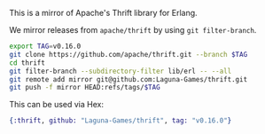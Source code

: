 This is a mirror of Apache's Thrift library for Erlang.

We mirror releases from `apache/thrift` by using `git filter-branch`.

```sh
export TAG=v0.16.0
git clone https://github.com/apache/thrift.git --branch $TAG
cd thrift
git filter-branch --subdirectory-filter lib/erl -- --all
git remote add mirror git@github.com:Laguna-Games/thrift.git
git push -f mirror HEAD:refs/tags/$TAG
```

This can be used via Hex:

```elixir
{:thrift, github: "Laguna-Games/thrift", tag: "v0.16.0"}
```
